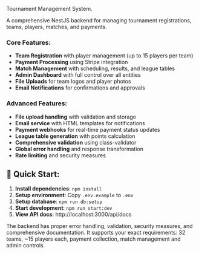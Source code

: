 Tournament Management System.

A comprehensive NestJS backend for managing tournament registrations, teams, players, matches, and payments.

### **Core Features:**
- **Team Registration** with player management (up to 15 players per team)
- **Payment Processing** using Stripe integration
- **Match Management** with scheduling, results, and league tables
- **Admin Dashboard** with full control over all entities
- **File Uploads** for team logos and player photos
- **Email Notifications** for confirmations and approvals

### **Advanced Features:**
- **File upload handling** with validation and storage
- **Email service** with HTML templates for notifications
- **Payment webhooks** for real-time payment status updates
- **League table generation** with points calculation
- **Comprehensive validation** using class-validator
- **Global error handling** and response transformation
- **Rate limiting** and security measures

## 🚀 **Quick Start:**

1. **Install dependencies**: `npm install`
2. **Setup environment**: Copy `.env.example` to `.env`
3. **Setup database**: `npm run db:setup`
4. **Start development**: `npm run start:dev`
5. **View API docs**: http://localhost:3000/api/docs


The backend has proper error handling, validation, security measures, and comprehensive documentation. It supports your exact requirements: 32 teams, ~15 players each, payment collection, match management and admin controls.